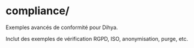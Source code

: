 # compliance/

Exemples avancés de conformité pour Dihya.

Inclut des exemples de vérification RGPD, ISO, anonymisation, purge, etc.
